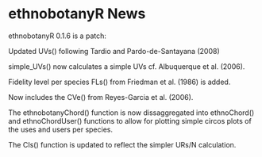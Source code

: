 # ethnobotanyR News

ethnobotanyR 0.1.6 is a patch:

Updated UVs() following Tardio and Pardo-de-Santayana (2008)

simple_UVs() now calculates a simple UVs cf. Albuquerque et al. (2006).

Fidelity level per species FLs() from Friedman et al. (1986) is added.

Now includes the CVe() from Reyes-Garcia et al. (2006).

The ethnobotanyChord() function is now dissaggregated into ethnoChord() and ethnoChordUser() functions to allow for plotting simple circos plots of the uses and users per species. 

The CIs() function is updated to reflect the simpler URs/N calculation.

